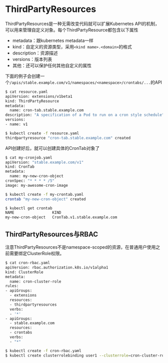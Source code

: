 # ThirdPartyResources

ThirdPartyResources是一种无需改变代码就可以扩展Kubernetes API的机制，可以用来管理自定义对象。每个ThirdPartyResource都包含以下属性

- metadata：跟kubernetes metadata一样
- kind：自定义的资源类型，采用`<kind mame>.<domain>`的格式
- description：资源描述
- versions：版本列表
- 其他：还可以保护任何其他自定义的属性

下面的例子会创建一个`/apis/stable.example.com/v1/namespaces/<namespace>/crontabs/...`的API

```sh
$ cat resource.yaml
apiVersion: extensions/v1beta1
kind: ThirdPartyResource
metadata:
  name: cron-tab.stable.example.com
description: "A specification of a Pod to run on a cron style schedule"
versions:
- name: v1

$ kubectl create -f resource.yaml
thirdpartyresource "cron-tab.stable.example.com" created
```

API创建好后，就可以创建具体的CronTab对象了

```sh
$ cat my-cronjob.yaml
apiVersion: "stable.example.com/v1"
kind: CronTab
metadata:
  name: my-new-cron-object
cronSpec: "* * * * /5"
image: my-awesome-cron-image

$ kubectl create -f my-crontab.yaml
crontab "my-new-cron-object" created

$ kubectl get crontab
NAME                 KIND
my-new-cron-object   CronTab.v1.stable.example.com
```

## ThirdPartyResources与RBAC

注意ThirdPartyResources不是namespace-scoped的资源，在普通用户使用之前需要绑定ClusterRole权限。

```sh
$ cat cron-rbac.yaml
apiVersion: rbac.authorization.k8s.io/v1alpha1
kind: ClusterRole
metadata:
  name: cron-cluster-role
rules:
- apiGroups:
  - extensions
  resources:
  - thirdpartyresources
  verbs:
  - '*'
- apiGroups:
  - stable.example.com
  resources:
  - crontabs
  verbs:
  - "*"

$ kubectl create -f cron-rbac.yaml
$ kubectl create clusterrolebinding user1 --clusterrole=cron-cluster-role --user=user1 --user=user2 --group=group1
```